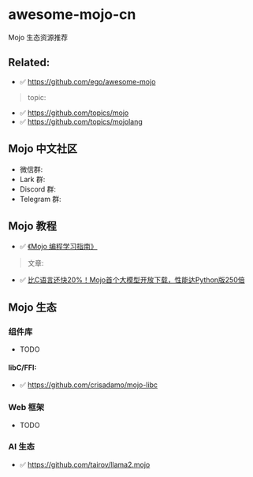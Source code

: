 # awesome-mojo-cn
Mojo 生态资源推荐

## Related:

- ✅ https://github.com/ego/awesome-mojo

> topic:

- ✅ https://github.com/topics/mojo
- ✅ https://github.com/topics/mojolang

## Mojo 中文社区

- 微信群:
- Lark 群:
- Discord 群:
- Telegram 群:


## Mojo 教程

- ✅ [《Mojo 编程学习指南》](https://trybetter.larksuite.com/wiki/APobw4BNxiU8JgkwtUpucFD0stc)

> 文章:

- ✅ [比C语言还快20%！Mojo首个大模型开放下载，性能达Python版250倍](https://mp.weixin.qq.com/s/_tfMPdaIo6LPDcTXqpy4xw)



## Mojo 生态


### 组件库

- TODO

#### libC/FFI:

- ✅ https://github.com/crisadamo/mojo-libc


### Web 框架

- TODO

### AI 生态

- ✅ https://github.com/tairov/llama2.mojo


